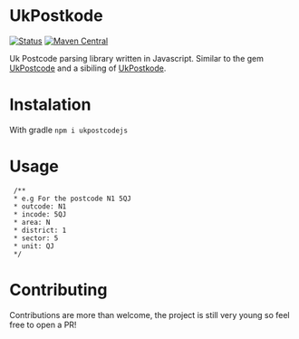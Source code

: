 

 UkPostkode
========

[![Status](https://github.com/RicardoTrindade/UkPostkode/workflows/Build/badge.svg)](https://github.com/RicardoTrindade/UkPostkode/workflows/Build/badge.svg)
[![Maven Central](https://maven-badges.herokuapp.com/maven-central/com.ricardo-trindade/ukpostkode/badge.svg)](https://maven-badges.herokuapp.com/maven-central/com.ricardo-trindade/ukpostkode)


Uk Postcode parsing library written in Javascript. Similar to the gem [UkPostcode](https://github.com/threedaymonk/uk_postcode/) and a sibiling of [UkPostkode](https://github.com/RicardoTrindade/UkPostkode).

# Instalation

With gradle
` npm i ukpostcodejs `

# Usage
```
 /**
 * e.g For the postcode N1 5QJ
 * outcode: N1
 * incode: 5QJ
 * area: N
 * district: 1
 * sector: 5
 * unit: QJ
 */

```

# Contributing
Contributions are more than welcome, the project is still very young so feel free to open a PR!
